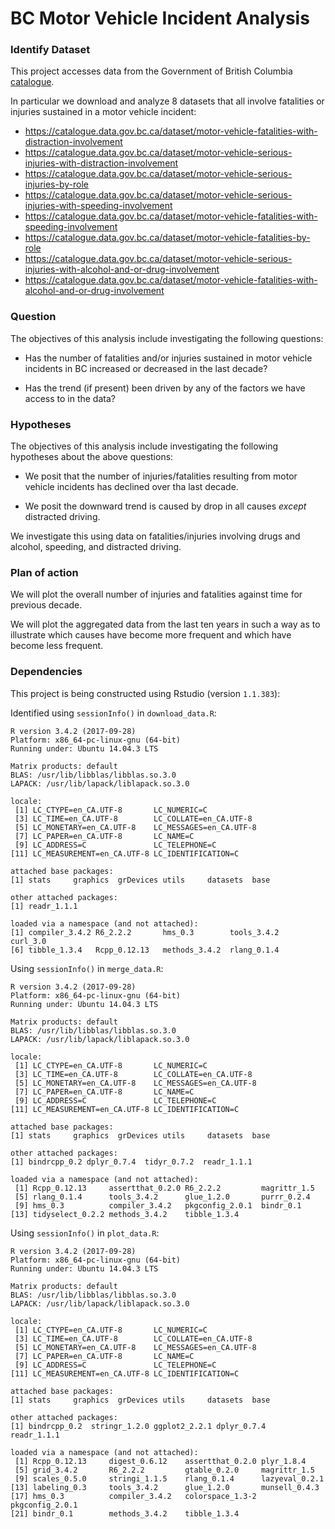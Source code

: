 # BC Motor Vehicle Incident Analysis

### Identify Dataset

This project accesses data from the Government of British Columbia
[catalogue](https://catalogue.data.gov.bc.ca/dataset).

In particular we download and analyze 8 datasets that all involve fatalities
or injuries sustained in a motor vehicle incident:

- https://catalogue.data.gov.bc.ca/dataset/motor-vehicle-fatalities-with-distraction-involvement
- https://catalogue.data.gov.bc.ca/dataset/motor-vehicle-serious-injuries-with-distraction-involvement
- https://catalogue.data.gov.bc.ca/dataset/motor-vehicle-serious-injuries-by-role
- https://catalogue.data.gov.bc.ca/dataset/motor-vehicle-serious-injuries-with-speeding-involvement
- https://catalogue.data.gov.bc.ca/dataset/motor-vehicle-fatalities-with-speeding-involvement
- https://catalogue.data.gov.bc.ca/dataset/motor-vehicle-fatalities-by-role
- https://catalogue.data.gov.bc.ca/dataset/motor-vehicle-serious-injuries-with-alcohol-and-or-drug-involvement
- https://catalogue.data.gov.bc.ca/dataset/motor-vehicle-fatalities-with-alcohol-and-or-drug-involvement

### Question

The objectives of this analysis include investigating the following questions:

- Has the number of fatalities and/or injuries sustained in motor vehicle
incidents in BC increased or decreased in the last decade?

- Has the trend (if present) been driven by any of the factors we have access
to in the data?

### Hypotheses

The objectives of this analysis include investigating the following hypotheses
about the above questions:

- We posit that the number of injuries/fatalities resulting from motor vehicle
incidents has declined over tha last decade.

- We posit the downward trend is caused by drop in all causes *except*
distracted driving.

We investigate this using data on fatalities/injuries involving
drugs and alcohol, speeding, and distracted driving.

### Plan of action

We will plot the overall number of injuries and fatalities against time for
previous decade.

We will plot the aggregated data from the last ten years in such a way as
to illustrate which causes have become more frequent and which have become
less frequent.

### Dependencies

This project is being constructed using Rstudio (version `1.1.383`):

Identified using `sessionInfo()` in `download_data.R`:

```
R version 3.4.2 (2017-09-28)
Platform: x86_64-pc-linux-gnu (64-bit)
Running under: Ubuntu 14.04.3 LTS

Matrix products: default
BLAS: /usr/lib/libblas/libblas.so.3.0
LAPACK: /usr/lib/lapack/liblapack.so.3.0

locale:
 [1] LC_CTYPE=en_CA.UTF-8       LC_NUMERIC=C              
 [3] LC_TIME=en_CA.UTF-8        LC_COLLATE=en_CA.UTF-8    
 [5] LC_MONETARY=en_CA.UTF-8    LC_MESSAGES=en_CA.UTF-8   
 [7] LC_PAPER=en_CA.UTF-8       LC_NAME=C                 
 [9] LC_ADDRESS=C               LC_TELEPHONE=C            
[11] LC_MEASUREMENT=en_CA.UTF-8 LC_IDENTIFICATION=C       

attached base packages:
[1] stats     graphics  grDevices utils     datasets  base     

other attached packages:
[1] readr_1.1.1

loaded via a namespace (and not attached):
[1] compiler_3.4.2 R6_2.2.2       hms_0.3        tools_3.4.2    curl_3.0      
[6] tibble_1.3.4   Rcpp_0.12.13   methods_3.4.2  rlang_0.1.4
```

Using `sessionInfo()` in `merge_data.R`:

```
R version 3.4.2 (2017-09-28)
Platform: x86_64-pc-linux-gnu (64-bit)
Running under: Ubuntu 14.04.3 LTS

Matrix products: default
BLAS: /usr/lib/libblas/libblas.so.3.0
LAPACK: /usr/lib/lapack/liblapack.so.3.0

locale:
 [1] LC_CTYPE=en_CA.UTF-8       LC_NUMERIC=C              
 [3] LC_TIME=en_CA.UTF-8        LC_COLLATE=en_CA.UTF-8    
 [5] LC_MONETARY=en_CA.UTF-8    LC_MESSAGES=en_CA.UTF-8   
 [7] LC_PAPER=en_CA.UTF-8       LC_NAME=C                 
 [9] LC_ADDRESS=C               LC_TELEPHONE=C            
[11] LC_MEASUREMENT=en_CA.UTF-8 LC_IDENTIFICATION=C       

attached base packages:
[1] stats     graphics  grDevices utils     datasets  base     

other attached packages:
[1] bindrcpp_0.2 dplyr_0.7.4  tidyr_0.7.2  readr_1.1.1

loaded via a namespace (and not attached):
 [1] Rcpp_0.12.13     assertthat_0.2.0 R6_2.2.2         magrittr_1.5    
 [5] rlang_0.1.4      tools_3.4.2      glue_1.2.0       purrr_0.2.4     
 [9] hms_0.3          compiler_3.4.2   pkgconfig_2.0.1  bindr_0.1       
[13] tidyselect_0.2.2 methods_3.4.2    tibble_1.3.4    

```

Using `sessionInfo()` in `plot_data.R`:

```
R version 3.4.2 (2017-09-28)
Platform: x86_64-pc-linux-gnu (64-bit)
Running under: Ubuntu 14.04.3 LTS

Matrix products: default
BLAS: /usr/lib/libblas/libblas.so.3.0
LAPACK: /usr/lib/lapack/liblapack.so.3.0

locale:
 [1] LC_CTYPE=en_CA.UTF-8       LC_NUMERIC=C              
 [3] LC_TIME=en_CA.UTF-8        LC_COLLATE=en_CA.UTF-8    
 [5] LC_MONETARY=en_CA.UTF-8    LC_MESSAGES=en_CA.UTF-8   
 [7] LC_PAPER=en_CA.UTF-8       LC_NAME=C                 
 [9] LC_ADDRESS=C               LC_TELEPHONE=C            
[11] LC_MEASUREMENT=en_CA.UTF-8 LC_IDENTIFICATION=C       

attached base packages:
[1] stats     graphics  grDevices utils     datasets  base     

other attached packages:
[1] bindrcpp_0.2  stringr_1.2.0 ggplot2_2.2.1 dplyr_0.7.4   readr_1.1.1  

loaded via a namespace (and not attached):
 [1] Rcpp_0.12.13     digest_0.6.12    assertthat_0.2.0 plyr_1.8.4      
 [5] grid_3.4.2       R6_2.2.2         gtable_0.2.0     magrittr_1.5    
 [9] scales_0.5.0     stringi_1.1.5    rlang_0.1.4      lazyeval_0.2.1  
[13] labeling_0.3     tools_3.4.2      glue_1.2.0       munsell_0.4.3   
[17] hms_0.3          compiler_3.4.2   colorspace_1.3-2 pkgconfig_2.0.1
[21] bindr_0.1        methods_3.4.2    tibble_1.3.4
```
